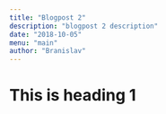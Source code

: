 ```yaml
---
title: "Blogpost 2"
description: "blogpost 2 description"
date: "2018-10-05"
menu: "main"
author: "Branislav"
---
```



# This is heading  1
